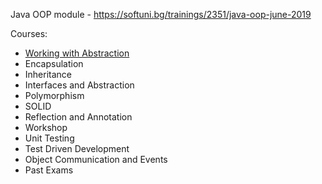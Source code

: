 
Java OOP module - https://softuni.bg/trainings/2351/java-oop-june-2019

Courses:
- [Working with Abstraction](https://github.com/HristoNakov13/SoftUni-Java-OOP/tree/master/WorkingWithAbstraction)<br/>
- Encapsulation<br/>
- Inheritance<br/>
- Interfaces and Abstraction<br/>
- Polymorphism<br/>
- SOLID<br/>
- Reflection and Annotation<br/>
- Workshop<br/>
- Unit Testing<br/>
- Test Driven Development<br/>
- Object Communication and Events<br/>
- Past Exams
